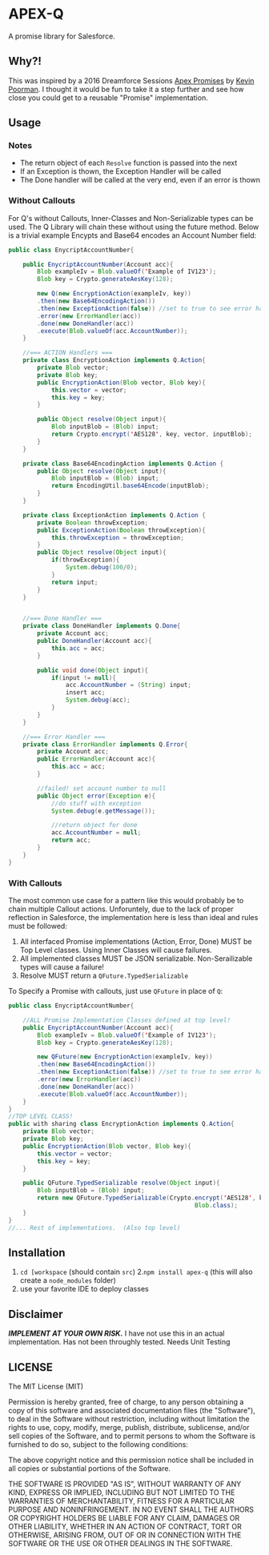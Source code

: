 # APEX-Q

A promise library for Salesforce.

## Why?!

This was inspired by a 2016 Dreamforce Sessions [Apex Promises](https://success.salesforce.com/Sessions?eventId=a1Q3000000qQOd9EAG#/session/a2q3A000000LBdnQAG) by [Kevin Poorman](https://github.com/codefriar).  I thought it would be fun to take it a step further and see how close you could get to a reusable "Promise" implementation.

## Usage

### Notes

* The return object of each `Resolve` function is passed into the next
* If an Exception is thown, the Exception Handler will be called
* The Done handler will be called at the very end, even if an error is thown

### Without Callouts

For Q's without Callouts, Inner-Classes and Non-Serializable types can be used.  The Q Library will chain these without using the future method. Below is a trivial example Encypts and Base64 encodes an Account Number field:

``` java
public class EnycriptAccountNumber{

    public EnycriptAccountNumber(Account acc){
        Blob exampleIv = Blob.valueOf('Example of IV123');
        Blob key = Crypto.generateAesKey(128);

        new Q(new EncryptionAction(exampleIv, key))
        .then(new Base64EncodingAction())
        .then(new ExceptionAction(false)) //set to true to see error handling
        .error(new ErrorHandler(acc))
        .done(new DoneHandler(acc))
        .execute(Blob.valueOf(acc.AccountNumber));
    }

    //=== ACTION Handlers ===
    private class EncryptionAction implements Q.Action{
        private Blob vector;
        private Blob key;
        public EncryptionAction(Blob vector, Blob key){
            this.vector = vector;
            this.key = key;
        }

        public Object resolve(Object input){
            Blob inputBlob = (Blob) input;
            return Crypto.encrypt('AES128', key, vector, inputBlob);
        }
    }

    private class Base64EncodingAction implements Q.Action {
        public Object resolve(Object input){
            Blob inputBlob = (Blob) input;
            return EncodingUtil.base64Encode(inputBlob);
        }
    }

    private class ExceptionAction implements Q.Action {
        private Boolean throwException;
        public ExceptionAction(Boolean throwException){
            this.throwException = throwException;
        }
        public Object resolve(Object input){
            if(throwException){
                System.debug(100/0);
            }
            return input;
        }
    }


    //=== Done Handler ===
    private class DoneHandler implements Q.Done{
        private Account acc;
        public DoneHandler(Account acc){
            this.acc = acc;
        }

        public void done(Object input){
            if(input != null){
                acc.AccountNumber = (String) input;
                insert acc;
                System.debug(acc);
            }
        }
    }

    //=== Error Handler ===
    private class ErrorHandler implements Q.Error{
        private Account acc;
        public ErrorHandler(Account acc){
            this.acc = acc;
        }

        //failed! set account number to null
        public Object error(Exception e){
            //do stuff with exception
            System.debug(e.getMessage());

            //return object for done
            acc.AccountNumber = null;
            return acc;
        }
    }
}
```


### With Callouts

The most common use case for a pattern like this would probably be to chain multiple Callout actions.  Unforuntely, due to the lack of proper reflection in Salesforce, the implementation here is less than ideal and rules must be followed:

1. All interfaced Promise implementations (Action, Error, Done) MUST be Top Level classes.  Using Inner Classes will cause failures.
2. All implemented classes MUST be JSON serializable.  Non-Serailizable types will cause a failure!
3. Resolve MUST return a `QFuture.TypedSerializable`

To Specify a Promise with callouts, just use `QFuture` in place of `Q`:

``` java
public class EnycriptAccountNumber{

    //ALL Promise Implementation Classes defined at top level!
    public EnycriptAccountNumber(Account acc){
        Blob exampleIv = Blob.valueOf('Example of IV123');
        Blob key = Crypto.generateAesKey(128);

        new QFuture(new EncryptionAction(exampleIv, key))
        .then(new Base64EncodingAction())
        .then(new ExceptionAction(false)) //set to true to see error handling
        .error(new ErrorHandler(acc))
        .done(new DoneHandler(acc))
        .execute(Blob.valueOf(acc.AccountNumber));
    }
}
//TOP LEVEL CLASS!
public with sharing class EncryptionAction implements Q.Action{
    private Blob vector;
    private Blob key;
    public EncryptionAction(Blob vector, Blob key){
        this.vector = vector;
        this.key = key;
    }

    public QFuture.TypedSerializable resolve(Object input){
        Blob inputBlob = (Blob) input;
        return new QFuture.TypedSerializable(Crypto.encrypt('AES128', key, vector, inputBlob),
                                                    Blob.class);
    }
}
//... Rest of implementations.  (Also top level)
```

## Installation

1. `cd [workspace` (should contain `src`)
2.`npm install apex-q` (this will also create a `node_modules` folder)
3. use your favorite IDE to deploy classes

## Disclaimer
***IMPLEMENT AT YOUR OWN RISK.***
I have not use this in an actual implementation.  Has not been throughly tested.  Needs Unit Testing

## LICENSE
The MIT License (MIT)

Permission is hereby granted, free of charge, to any person obtaining a copy of this software and associated documentation files (the "Software"), to deal in the Software without restriction, including without limitation the rights to use, copy, modify, merge, publish, distribute, sublicense, and/or sell copies of the Software, and to permit persons to whom the Software is furnished to do so, subject to the following conditions:

The above copyright notice and this permission notice shall be included in all copies or substantial portions of the Software.

THE SOFTWARE IS PROVIDED "AS IS", WITHOUT WARRANTY OF ANY KIND, EXPRESS OR IMPLIED, INCLUDING BUT NOT LIMITED TO THE WARRANTIES OF MERCHANTABILITY, FITNESS FOR A PARTICULAR PURPOSE AND NONINFRINGEMENT. IN NO EVENT SHALL THE AUTHORS OR COPYRIGHT HOLDERS BE LIABLE FOR ANY CLAIM, DAMAGES OR OTHER LIABILITY, WHETHER IN AN ACTION OF CONTRACT, TORT OR OTHERWISE, ARISING FROM, OUT OF OR IN CONNECTION WITH THE SOFTWARE OR THE USE OR OTHER DEALINGS IN THE SOFTWARE.
